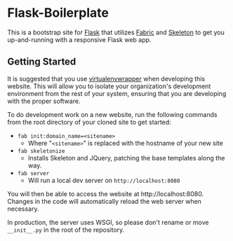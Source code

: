 Flask-Boilerplate
======================

This is a bootstrap site for [Flask](http://flask.pocoo.org/) that utilizes [Fabric](http://fabfile.org) and [Skeleton](http://www.getskeleton.com/) to get you up-and-running with a responsive Flask web app.

Getting Started
-----------------

It is suggested that you use
[virtualenvwrapper](http://pypi.python.org/pypi/virtualenvwrapper) when
developing this website. This will allow you to isolate your organization's 
development environment from the rest of your system, ensuring that you
are developing with the proper software.

To do development work on a new website, run the following commands from
the root directory of your cloned site to get started:

-   `fab init:domain_name=<sitename>`
    - Where "`<sitename>`" is replaced with the hostname of your new site      
-   `fab skeletonize`
    - Installs Skeleton and JQuery, patching the base templates along the way.
-   `fab server`
    - Will run a local dev server on `http://localhost:8080`

You will then be able to access the website at http://localhost:8080.
Changes in the code will automatically reload the web server when necessary.

In production, the server uses WSGI, so please don't rename or move
`__init__.py` in the root of the repository.
